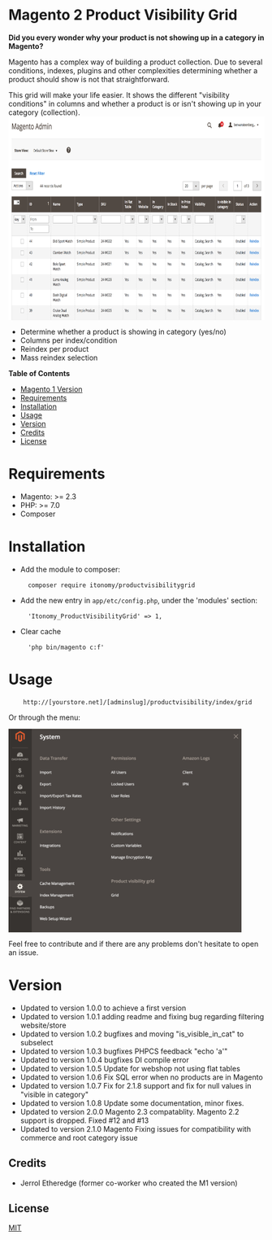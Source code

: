 # Magento 2 Product Visibility Grid

**Did you every wonder why your product is not showing up in a category in Magento?**

Magento has a complex way of building a product collection. Due to several conditions, indexes, plugins and other complexities determining whether a product should show is not that straightforward. 

This grid will make your life easier. It shows the different "visibility conditions" in columns and whether a product is or isn't showing up in your category (collection).
<img align="center" src="./docs/img/grid.png" height="400">

* Determine whether a product is showing in category (yes/no)
* Columns per index/condition
* Reindex per product
* Mass reindex selection

<strong>Table of Contents</strong>
* [Magento 1 Version](https://github.com/Itonomy/magento1-product-visibillitygrid)
* [Requirements](#requirements)
* [Installation](#installation)
* [Usage](#️usage)
* [Version](#️version)
* [Credits](#️credits)
* [License](https://github.com/Itonomy/magento2-product-visibillitygrid/blob/master/LICENSE.txt)

# Requirements

- Magento: >= 2.3
- PHP: >= 7.0
- Composer

# Installation

- Add the module to composer:

        composer require itonomy/productvisibilitygrid

- Add the new entry in `app/etc/config.php`, under the 'modules' section:

        'Itonomy_ProductVisibilityGrid' => 1,

- Clear cache
       
        'php bin/magento c:f'

# Usage

        http://[yourstore.net]/[adminslug]/productvisibility/index/grid
        
Or through the menu:

<img align="center" src="./docs/img/menu.png" height="400">

Feel free to contribute and if there are any problems don't hesitate to open an issue.

# Version

- Updated to version 1.0.0 to achieve a first version
- Updated to version 1.0.1 adding readme and fixing bug regarding filtering website/store 
- Updated to version 1.0.2 bugfixes and moving "is_visible_in_cat" to subselect
- Updated to version 1.0.3 bugfixes PHPCS feedback "echo 'a'"
- Updated to version 1.0.4 bugfixes DI compile error
- Updated to version 1.0.5 Update for webshop not using flat tables
- Updated to version 1.0.6 Fix SQL error when no products are in Magento
- Updated to version 1.0.7 Fix for 2.1.8 support and fix for null values in "visible in category"
- Updated to version 1.0.8 Update some documentation, minor fixes.
- Updated to version 2.0.0 Magento 2.3 compatablity. Magento 2.2 support is dropped. Fixed #12 and #13
- Updated to version 2.1.0 Magento Fixing issues for compatibility with commerce and root category issue
## Credits

* Jerrol Etheredge (former co-worker who created the M1 version)

## License

[MIT](http://webpro.mit-license.org/)

